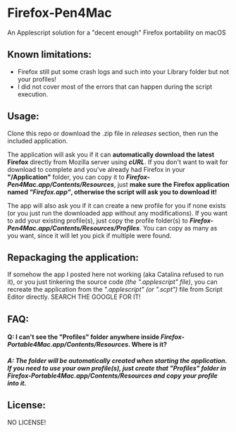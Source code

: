 # Firefox-Pen4Mac
An Applescript solution for a "decent enough" Firefox portability on macOS


## Known limitations:
- Firefox still put some crash logs and such into your Library folder but not your profiles!
- I did not cover most of the errors that can happen during the script execution.

## Usage:
Clone this repo or download the .zip file in _releases_ section, then run the included application.

The application will ask you if it can __automatically download the latest Firefox__ directly from Mozilla server using _**cURL**_.
If you don't want to wait for download to complete and you've already had Firefox in your __"/Application"__ folder, you can copy it to __*Firefox-Pen4Mac.app/Contents/Resources*__, just __make sure the Firefox application named *"Firefox.app"*, otherwise the script will ask you to download it!__

The app will also ask you if it can create a new profile for you if none exists (or you just run the downloaded app without any modifications).
If you want to add your existing profile(s), just copy the profile folder(s) to __*Firefox-Pen4Mac.app/Contents/Resources/Profiles*__. You can copy as many as you want, since it will let you pick if multiple were found.

## Repackaging the application:
If somehow the app I posted here not working (aka Catalina refused to run it), or you just tinkering the source code *(the ".applescript" file)*, you can recreate the application from the *".applescript" (or ".scpt")* file from Script Editor directly. SEARCH THE GOOGLE FOR IT!

## FAQ:
#### Q: I can't see the "Profiles" folder anywhere inside *Firefox-Portable4Mac.app/Contents/Resources*. Where is it?
##### A: The folder will be automatically created when starting the application. If you need to use your own profile(s), just create that "Profiles" folder in *Firefox-Portable4Mac.app/Contents/Resources* and copy your profile into it.

## License:
NO LICENSE!
